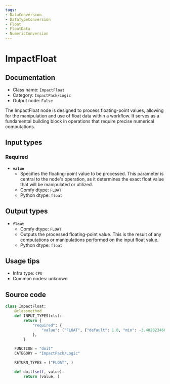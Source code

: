 ```yaml
---
tags:
- DataConversion
- DataTypeConversion
- Float
- FloatData
- NumericConversion
---
```


# ImpactFloat
## Documentation
- Class name: `ImpactFloat`
- Category: `ImpactPack/Logic`
- Output node: `False`

The ImpactFloat node is designed to process floating-point values, allowing for the manipulation and use of float data within a workflow. It serves as a fundamental building block in operations that require precise numerical computations.
## Input types
### Required
- **`value`**
    - Specifies the floating-point value to be processed. This parameter is central to the node's operation, as it determines the exact float value that will be manipulated or utilized.
    - Comfy dtype: `FLOAT`
    - Python dtype: `float`
## Output types
- **`float`**
    - Comfy dtype: `FLOAT`
    - Outputs the processed floating-point value. This is the result of any computations or manipulations performed on the input float value.
    - Python dtype: `float`
## Usage tips
- Infra type: `CPU`
- Common nodes: unknown


## Source code
```python
class ImpactFloat:
    @classmethod
    def INPUT_TYPES(cls):
        return {
            "required": {
                "value": ("FLOAT", {"default": 1.0, "min": -3.402823466e+38, "max": 3.402823466e+38}),
            },
        }

    FUNCTION = "doit"
    CATEGORY = "ImpactPack/Logic"

    RETURN_TYPES = ("FLOAT", )

    def doit(self, value):
        return (value, )

```
